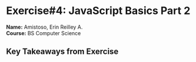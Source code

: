 # **Exercise#4: JavaScript Basics Part 2**
**Name:** Amistoso, Erin Reilley A. <br/>
**Course:** BS Computer Science <br/>

## **Key Takeaways from Exercise** 

<br/>